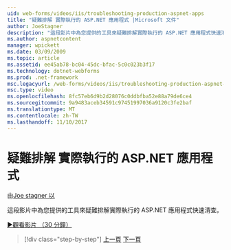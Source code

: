 ```yaml
---
uid: web-forms/videos/iis/troubleshooting-production-aspnet-apps
title: "疑難排解 實際執行的 ASP.NET 應用程式 |Microsoft 文件"
author: JoeStagner
description: "這段影片中為您提供的工具來疑難排解實際執行的 ASP.NET 應用程式快速清查。"
ms.author: aspnetcontent
manager: wpickett
ms.date: 03/09/2009
ms.topic: article
ms.assetid: ee45ab78-bc04-45dc-bfac-5c0c023b3f17
ms.technology: dotnet-webforms
ms.prod: .net-framework
msc.legacyurl: /web-forms/videos/iis/troubleshooting-production-aspnet-apps
msc.type: video
ms.openlocfilehash: 8fc57eb6d9b2d28076c0ddbfba52e88a79de6ce4
ms.sourcegitcommit: 9a9483aceb34591c97451997036a9120c3fe2baf
ms.translationtype: MT
ms.contentlocale: zh-TW
ms.lasthandoff: 11/10/2017
---
```

<a name="troubleshooting-production-aspnet-apps"></a>疑難排解 實際執行的 ASP.NET 應用程式
====================
由[Joe stagner 以](https://github.com/JoeStagner)

這段影片中為您提供的工具來疑難排解實際執行的 ASP.NET 應用程式快速清查。

[&#9654;觀看影片 （30 分鐘）](https://channel9.msdn.com/Blogs/ASP-NET-Site-Videos/troubleshooting-production-aspnet-apps)

>[!div class="step-by-step"]
[上一頁](feature-specific-delegated-management.md)
[下一頁](creating-a-site-with-iis7-manager.md)
